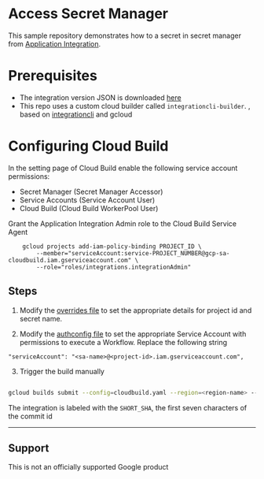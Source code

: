 # Access Secret Manager 

This sample repository demonstrates how to a secret in secret manager from [Application Integration](https://cloud.google.com/application-integration/docs/overview).

# Prerequisites

* The integration version JSON is downloaded [here](./src/secret-manager.json)
* This repo uses a custom cloud builder called `integrationcli-builder`. , based on [integrationcli](https://github.com/GoogleCloudPlatform/application-integration-management-toolkit) and gcloud

# Configuring Cloud Build

In the setting page of Cloud Build enable the following service account permissions:
* Secret Manager (Secret Manager Accessor)
* Service Accounts (Service Account User)
* Cloud Build (Cloud Build WorkerPool User)

Grant the Application Integration Admin role to the Cloud Build Service Agent

```
    gcloud projects add-iam-policy-binding PROJECT_ID \
        --member="serviceAccount:service-PROJECT_NUMBER@gcp-sa-cloudbuild.iam.gserviceaccount.com" \
        --role="roles/integrations.integrationAdmin"
```

## Steps

1. Modify  the [overrides file](./overrides/overrides.json) to set the appropriate details for project id and secret name.

2. Modify the [authconfig file](./authconfig/executeworkflows-authconfig.json) to set the appropriate Service Account with permissions to execute a Workflow. Replace the following string

```
"serviceAccount": "<sa-name>@<project-id>.iam.gserviceaccount.com",
```

3. Trigger the build manually

```sh

gcloud builds submit --config=cloudbuild.yaml --region=<region-name> --project=<project-name>
```

The integration is labeled with the `SHORT_SHA`, the first seven characters of the commit id
___

## Support

This is not an officially supported Google product

